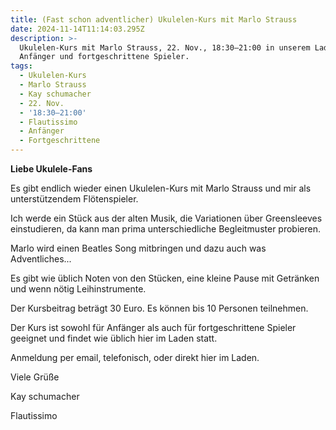 ```yaml
---
title: (Fast schon adventlicher) Ukulelen-Kurs mit Marlo Strauss
date: 2024-11-14T11:14:03.295Z
description: >-
  Ukulelen-Kurs mit Marlo Strauss, 22. Nov., 18:30–21:00 in unserem Laden, für
  Anfänger und fortgeschrittene Spieler.
tags:
  - Ukulelen-Kurs
  - Marlo Strauss
  - Kay schumacher
  - 22. Nov.
  - '18:30–21:00'
  - Flautissimo
  - Anfänger
  - Fortgeschrittene
---
```

**Liebe Ukulele-Fans**

Es gibt endlich wieder einen Ukulelen-Kurs mit Marlo Strauss und mir als unterstützendem Flötenspieler.

Ich werde ein Stück aus der alten Musik, die Variationen über Greensleeves einstudieren, da kann man prima  unterschiedliche  Begleitmuster probieren.

Marlo wird einen Beatles Song mitbringen und dazu auch was Adventliches...

Es gibt wie üblich Noten von den Stücken, eine  kleine Pause mit Getränken und  wenn nötig Leihinstrumente. 

Der Kursbeitrag beträgt 30 Euro. Es können bis 10 Personen teilnehmen.

Der Kurs ist sowohl für Anfänger als auch für fortgeschrittene Spieler geeignet und findet wie üblich hier im Laden statt.



Anmeldung per email, telefonisch, oder direkt hier im Laden.



Viele Grüße

Kay schumacher

Flautissimo
